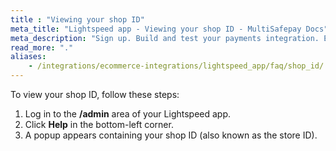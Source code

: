 ```yaml
---
title : "Viewing your shop ID"
meta_title: "Lightspeed app - Viewing your shop ID - MultiSafepay Docs"
meta_description: "Sign up. Build and test your payments integration. Explore our products and services. Use our API Reference, SDKs, and wrappers. Get support."
read_more: "."
aliases:
    - /integrations/ecommerce-integrations/lightspeed_app/faq/shop_id/
---
```


To view your shop ID, follow these steps:

1. Log in to the **/admin** area of your Lightspeed app.
2. Click **Help** in the bottom-left corner.
3. A popup appears containing your shop ID (also known as the store ID).